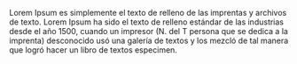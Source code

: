 Lorem Ipsum es simplemente el texto de relleno de las imprentas y archivos de texto. Lorem Ipsum ha
sido el texto de relleno estándar de las industrias desde el año 1500, cuando un impresor (N. del T
persona que se dedica a la imprenta) desconocido usó una galería de textos y los mezcló de tal
manera que logró hacer un libro de textos especimen.